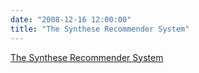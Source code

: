 ```yaml
---
date: "2008-12-16 12:00:00"
title: "The Synthese Recommender System"
---
```


[The Synthese Recommender System](/lemire/blog/2008/12-16-the-synthese-recommender-system)

